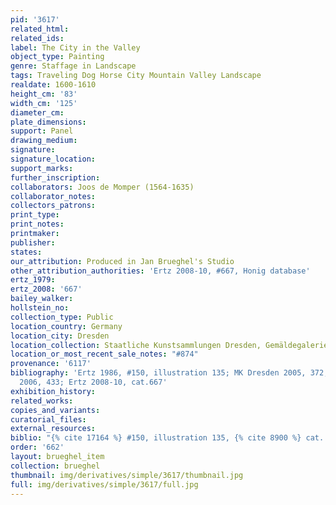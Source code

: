 ```yaml
---
pid: '3617'
related_html: 
related_ids: 
label: The City in the Valley
object_type: Painting
genre: Staffage in Landscape
tags: Traveling Dog Horse City Mountain Valley Landscape
realdate: 1600-1610
height_cm: '83'
width_cm: '125'
diameter_cm: 
plate_dimensions: 
support: Panel
drawing_medium: 
signature: 
signature_location: 
support_marks: 
further_inscription: 
collaborators: Joos de Momper (1564-1635)
collaborator_notes: 
collectors_patrons: 
print_type: 
print_notes: 
printmaker: 
publisher: 
states: 
our_attribution: Produced in Jan Brueghel's Studio
other_attribution_authorities: 'Ertz 2008-10, #667, Honig database'
ertz_1979: 
ertz_2008: '667'
bailey_walker: 
hollstein_no: 
collection_type: Public
location_country: Germany
location_city: Dresden
location_collection: Staatliche Kunstsammlungen Dresden, Gemäldegalerie Alte Meister
location_or_most_recent_sale_notes: "#874"
provenance: '6117'
bibliography: 'Ertz 1986, #150, illustration 135; MK Dresden 2005, 372; MK Dresden
  2006, 433; Ertz 2008-10, cat.667'
exhibition_history: 
related_works: 
copies_and_variants: 
curatorial_files: 
external_resources: 
biblio: "{% cite 17164 %} #150, illustration 135, {% cite 8900 %} cat. 667"
order: '662'
layout: brueghel_item
collection: brueghel
thumbnail: img/derivatives/simple/3617/thumbnail.jpg
full: img/derivatives/simple/3617/full.jpg
---
```

